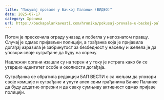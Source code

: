 ```yaml
---
title: "Покушај провале у Бачкој Паланци (ВИДЕО)"
date: 2025-07-17
category: Хроника
url: https://backapalankavesti.com/hronika/pokusaj-provale-u-backoj-palanci-video/
---
```


Потом је прескочила ограду уназад и побегла у непознатом правцу. Случај је одмах пријављен полицији, а грађанка која је пријавила догађај изразила је забринутост за безбедност у насељу и желела је да упозори своје суграђане да буду на опрезу.

Надлежни органи изашли су на терен и у току је истрага како би се утврдио идентитет особе и околности догађаја.

Суграђанка се обратила редакцији БАП ВЕСТИ с са жељом да упозори своје комшије и суграђане и упути апел свим грађанима Бачке Паланке да буду додатно опрезни и да сваку сумњиву активност одмах пријаве полицији.
